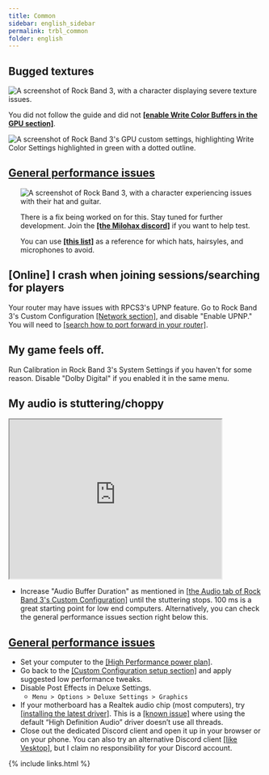 ```yaml
---
title: Common
sidebar: english_sidebar
permalink: trbl_common
folder: english
---
```


## Bugged textures

![A screenshot of Rock Band 3, with a character displaying severe texture issues.](https://carlmylo.github.io/docu-rpcs3/images/trbl/common/wcb.png "Graphical issues")

You did not follow the guide and did not [**[enable Write Color Buffers in the GPU section]**](https://rb3pc.milohax.org/english/customconfiguration/#gpu).

![A screenshot of Rock Band 3's GPU custom settings, highlighting Write Color Settings highlighted in green with a dotted outline.](https://carlmylo.github.io/docu-rpcs3/images/trbl/common/wcbon.png "GPU")


<div class="panel-group" id="accordion">
                    <div class="panel panel-default">
                        <div class="panel-heading">
                            <h2 class="panel-title">
                                <a class="noCrossRef accordion-toggle" data-toggle="collapse" data-parent="#accordion" href="#collapseOne">General performance issues</a>
                            </h2>
                        </div>
                        <div id="collapseOne" class="panel-collapse collapse noCrossRef">
                            <div class="panel-body">
                                <ul>
                                <p><img src="https://carlmylo.github.io/docu-rpcs3/images/trbl/common/flyinst.png" alt="A screenshot of Rock Band 3, with a character experiencing issues with their hat and guitar." title="Graphical issues"></p>
<p>There is a fix being worked on for this. Stay tuned for further development. Join the <a href="https://rb3dx.milohax.org/discord"><strong>[the Milohax discord]</strong></a> if you want to help test.</p>
<p>You can use <a href="https://carlmylo.github.io/docu-rpcs3/trbl_teleprob"><strong>[this list]</strong></a> as a reference for which hats, hairsyles, and microphones to avoid.</p>
</ul>
                            </div>
                        </div>
                    </div>
                    <!-- /.panel -->
</div>


## [Online] I crash when joining sessions/searching for players

Your router may have issues with RPCS3's UPNP feature. Go to Rock Band 3's Custom Configuration [[Network section]](https://rb3pc.milohax.org/english/customconfiguration#network), and disable "Enable UPNP." You will need to [[search how to port forward in your router]](https://www.noip.com/support/knowledgebase/general-port-forwarding-guide).

## My game feels off.

Run Calibration in Rock Band 3's System Settings if you haven't for some reason. Disable "Dolby Digital" if you enabled it in the same menu.

## My audio is stuttering/choppy

<iframe width="420" height="315"
src="https://www.youtube.com/embed/UoCMEQbNThs">
</iframe> 

* Increase "Audio Buffer Duration" as mentioned in [[the Audio tab of Rock Band 3's Custom Configuration]](https://rb3pc.milohax.org/english/customconfiguration#audio) until the stuttering stops. 100 ms is a great starting point for low end computers. Alternatively, you can check the general performance issues section right below this.


<div class="panel-group" id="accordion">
                    <div class="panel panel-default">
                        <div class="panel-heading">
                            <h2 class="panel-title">
                                <a class="noCrossRef accordion-toggle" data-toggle="collapse" data-parent="#accordion" href="#collapseTwo">General performance issues</a>
                            </h2>
                        </div>
                        <div id="collapseOne" class="panel-collapse collapse noCrossRef">
                            <div class="panel-body">
                                <ul>
<li>Set your computer to the <a href="https://help.ableton.com/hc/en-us/articles/115000211304-Using-the-High-performance-power-plan-Windows-">[High Performance power plan]</a>.</li>
<li>Go back to the <a href="https://rb3pc.milohax.org/english/customconfiguration#changing-a-custom-configuration">[Custom Configuration setup section]</a> and apply suggested low performance tweaks.</li>
<li>Disable Post Effects in Deluxe Settings.
<ul>
<li><code>Menu &gt; Options &gt; Deluxe Settings &gt; Graphics</code></li>
</ul>
</li>
<li>If your motherboard has a Realtek audio chip (most computers), try <a href="https://realtek-download.com/download-hd/">[installing the latest driver]</a>. This is a <a href="https://github.com/RPCS3/rpcs3/issues/14648">[known issue]</a> where using the default “High Definition Audio” driver doesn’t use all threads.</li>
<li>Close out the dedicated Discord client and open it up in your browser or on your phone. You can also try an alternative Discord client <a href="https://github.com/Vencord/Vesktop">[like Vesktop]</a>, but I claim no responsibility for your Discord account.</li>
</ul>
                            </div>
                        </div>
                    </div>
                    <!-- /.panel -->
</div>

{% include links.html %}